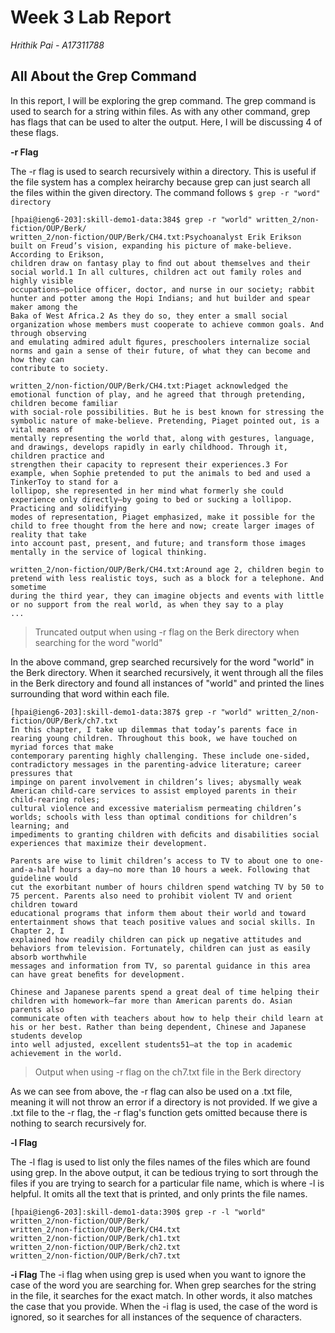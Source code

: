 # Week 3 Lab Report

*Hrithik Pai - A17311788*

## All About the Grep Command
In this report, I will be exploring the grep command. The grep command is used to search for a string within files. As with any other command, grep has flags that can be used to alter the output. Here, I will be discussing 4 of these flags. 


**-r Flag** 

The -r flag is used to search recursively within a directory. This is useful if the file system has a complex heirarchy because grep can just search all the files within the given directory. The command follows `$ grep -r "word" directory` 

```
[hpai@ieng6-203]:skill-demo1-data:384$ grep -r "world" written_2/non-fiction/OUP/Berk/
written_2/non-fiction/OUP/Berk/CH4.txt:Psychoanalyst Erik Erikson built on Freud’s vision, expanding his picture of make-believe. According to Erikson,
children draw on fantasy play to ﬁnd out about themselves and their social world.1 In all cultures, children act out family roles and highly visible
occupations—police officer, doctor, and nurse in our society; rabbit hunter and potter among the Hopi Indians; and hut builder and spear maker among the
Baka of West Africa.2 As they do so, they enter a small social organization whose members must cooperate to achieve common goals. And through observing
and emulating admired adult ﬁgures, preschoolers internalize social norms and gain a sense of their future, of what they can become and how they can
contribute to society. 

written_2/non-fiction/OUP/Berk/CH4.txt:Piaget acknowledged the emotional function of play, and he agreed that through pretending, children become familiar
with social-role possibilities. But he is best known for stressing the symbolic nature of make-believe. Pretending, Piaget pointed out, is a vital means of
mentally representing the world that, along with gestures, language, and drawings, develops rapidly in early childhood. Through it, children practice and
strengthen their capacity to represent their experiences.3 For example, when Sophie pretended to put the animals to bed and used a TinkerToy to stand for a
lollipop, she represented in her mind what formerly she could experience only directly—by going to bed or sucking a lollipop. Practicing and solidifying
modes of representation, Piaget emphasized, make it possible for the child to free thought from the here and now; create larger images of reality that take
into account past, present, and future; and transform those images mentally in the service of logical thinking. 

written_2/non-fiction/OUP/Berk/CH4.txt:Around age 2, children begin to pretend with less realistic toys, such as a block for a telephone. And sometime
during the third year, they can imagine objects and events with little or no support from the real world, as when they say to a play
...
```
> Truncated output when using -r flag on the Berk directory when searching for the word "world"

In the above command, grep searched recursively for the word "world" in the Berk directory. When it searched recursively, it went through all the files in the Berk directory and found all instances of "world" and printed the lines surrounding that word within each file.

```
[hpai@ieng6-203]:skill-demo1-data:387$ grep -r "world" written_2/non-fiction/OUP/Berk/ch7.txt
In this chapter, I take up dilemmas that today’s parents face in rearing young children. Throughout this book, we have touched on myriad forces that make
contemporary parenting highly challenging. These include one-sided, contradictory messages in the parenting-advice literature; career pressures that
impinge on parent involvement in children’s lives; abysmally weak American child-care services to assist employed parents in their child-rearing roles;
cultural violence and excessive materialism permeating children’s worlds; schools with less than optimal conditions for children’s learning; and
impediments to granting children with deﬁcits and disabilities social experiences that maximize their development. 

Parents are wise to limit children’s access to TV to about one to one-and-a-half hours a day—no more than 10 hours a week. Following that guideline would
cut the exorbitant number of hours children spend watching TV by 50 to 75 percent. Parents also need to prohibit violent TV and orient children toward
educational programs that inform them about their world and toward entertainment shows that teach positive values and social skills. In Chapter 2, I
explained how readily children can pick up negative attitudes and behaviors from television. Fortunately, children can just as easily absorb worthwhile
messages and information from TV, so parental guidance in this area can have great beneﬁts for development.

Chinese and Japanese parents spend a great deal of time helping their children with homework—far more than American parents do. Asian parents also
communicate often with teachers about how to help their child learn at his or her best. Rather than being dependent, Chinese and Japanese students develop
into well adjusted, excellent students51—at the top in academic achievement in the world. 
```
> Output when using -r flag on the ch7.txt file in the Berk directory

As we can see from above, the -r flag 
can also be used on a .txt file, meaning it will not throw an error if a directory is not provided. If we give a .txt file to the -r flag, the -r flag's
function gets omitted because there is nothing to search recursively for. 

**-l Flag** 

The -l flag is used to list only the files names of the files which are found using grep. In the above output, it can be tedious trying to sort through the
files if you are trying to search for a particular file name, which is where -l is helpful. It omits all the text that is printed, and only prints the file
names.

```
[hpai@ieng6-203]:skill-demo1-data:390$ grep -r -l "world" written_2/non-fiction/OUP/Berk/
written_2/non-fiction/OUP/Berk/CH4.txt
written_2/non-fiction/OUP/Berk/ch1.txt
written_2/non-fiction/OUP/Berk/ch2.txt
written_2/non-fiction/OUP/Berk/ch7.txt
```

**-i Flag** 
The -i flag when using grep is used when you want to ignore the case of the word you are searching for. 
When grep searches for the string in the file, it searches for the exact match. In other words, it also matches the case that you provide. When the -i flag is used, the case of the word is ignored, so it searches for all instances of the sequence of characters. 


